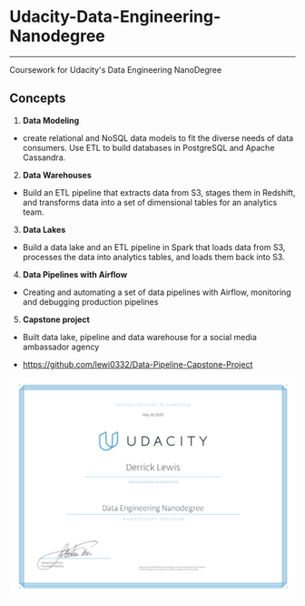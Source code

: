 # Udacity-Data-Engineering-Nanodegree

---

Coursework for Udacity's Data Engineering NanoDegree

## Concepts

1. **Data Modeling**

- create relational and NoSQL data models to fit the diverse needs of data consumers. Use ETL to build databases in PostgreSQL and Apache Cassandra.

2. **Data Warehouses**

- Build an ETL pipeline that extracts data from S3, stages them in Redshift, and transforms data into a set of dimensional tables for an analytics team.

3. **Data Lakes**

- Build a data lake and an ETL pipeline in Spark that loads data from S3, processes the data into analytics tables, and loads them back into S3.

4. **Data Pipelines with Airflow**

- Creating and automating a set of data pipelines with Airflow, monitoring and debugging production pipelines

5. **Capstone project** 

- Built data lake, pipeline and data warehouse for a social media ambassador agency

- https://github.com/lewi0332/Data-Pipeline-Capstone-Project


![certificate](certificate.jpg)
